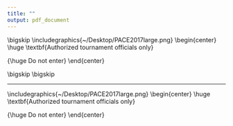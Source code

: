 ```yaml
---
title: ""
output: pdf_document
---
```

\bigskip
\includegraphics{~/Desktop/PACE2017large.png}
\begin{center}
\huge \textbf{Authorized tournament officials only} 

{\huge Do not enter}
\end{center}


\bigskip
\bigskip


------





\includegraphics{~/Desktop/PACE2017large.png}
\begin{center}
\huge \textbf{Authorized tournament officials only} 


{\huge Do not enter}
\end{center}
